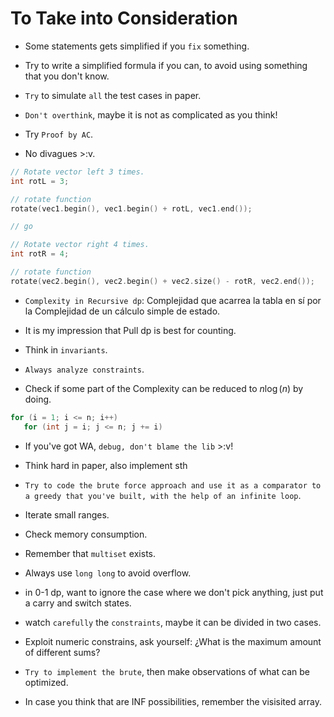 # To Take into Consideration

* Some statements gets simplified if you `fix` something.

* Try to write a simplified formula if you can, to avoid using something that you don't know.

* `Try` to simulate `all` the test cases in paper.

* `Don't overthink`, maybe it is not as complicated as you think!

* Try `Proof by AC`.

* No divagues >:v.

```C++
// Rotate vector left 3 times.
int rotL = 3;

// rotate function
rotate(vec1.begin(), vec1.begin() + rotL, vec1.end());

// go

// Rotate vector right 4 times.
int rotR = 4;

// rotate function
rotate(vec2.begin(), vec2.begin() + vec2.size() - rotR, vec2.end());
```

* `Complexity in Recursive dp`: Complejidad que acarrea la tabla en sí por la Complejidad de un cálculo simple de estado.

* It is my impression that Pull dp is best for counting.

* Think in `invariants`.

* `Always analyze constraints`.

* Check if some part of the Complexity can be reduced to $n \log(n)$ by doing.

```C++
for (i = 1; i <= n; i++)
   for (int j = i; j <= n; j += i)
```

* If you've got WA, `debug, don't blame the lib` >:v!

* Think hard in paper, also implement sth

* `Try to code the brute force approach and use it as a comparator to a greedy that you've built, with the help of an infinite loop`.

* Iterate small ranges.

* Check memory consumption.

* Remember that `multiset` exists.

* Always use `long long` to avoid overflow.

* in 0-1 dp, want to ignore the case where we don't pick anything, just put a carry and switch states.

* watch `carefully` the `constraints`, maybe it can be divided in two cases.

* Exploit numeric constrains, ask yourself: ¿What is the maximum amount of different sums?

* `Try to implement the brute`, then make observations of what can be optimized.

* In case you think that are INF possibilities, remember the visisited array.
